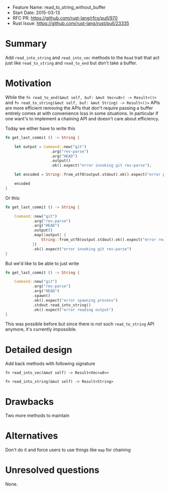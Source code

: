 - Feature Name: read_to_string_without_buffer
- Start Date: 2015-03-13
- RFC PR: https://github.com/rust-lang/rfcs/pull/970
- Rust Issue: https://github.com/rust-lang/rust/pull/23335

# Summary

Add `read_into_string` and `read_into_vec` methods to the `Read` trait that
act just like `read_to_string` and `read_to_end` but don't take a buffer.

# Motivation

While the `fn read_to_end(&mut self, buf: &mut Vec<u8>) -> Result<()>` and
`fn read_to_string(&mut self, buf: &mut String) -> Result<()>` APIs are more
efficient removing the APIs that don't require passing a buffer entirely comes
at with convenience loss in some situations. In particular if one want's to
implement a chaining API and doesn't care about efficiency.

Today we either have to write this

```rust
fn get_last_commit () -> String {

    let output = Command::new("git")
                    .arg("rev-parse")
                    .arg("HEAD")
                    .output()
                    .ok().expect("error invoking git rev-parse");

    let encoded = String::from_utf8(output.stdout).ok().expect("error parsing output of git rev-parse");

    encoded
}
```

Or this:


```rust
fn get_last_commit () -> String {

    Command::new("git")
            .arg("rev-parse")
            .arg("HEAD")
            .output()
            .map(|output| {
                String::from_utf8(output.stdout).ok().expect("error reading into string")
            })
            .ok().expect("error invoking git rev-parse")
}
```

But we'd like to be able to just write

```rust
fn get_last_commit () -> String {

    Command::new("git")
            .arg("rev-parse")
            .arg("HEAD")
            .spawn()
            .ok().expect("error spawning process")
            .stdout.read_into_string()
            .ok().expect("error reading output")
}
```

This was possible before but since there is not such `read_to_string` API
anymore, it's currently impossible.


# Detailed design

Add back methods with following signature

`fn read_into_vec(&mut self) -> Result<Vec<u8>>`

`fn read_into_string(&mut self) -> Result<String>`

# Drawbacks

Two more methods to maintain

# Alternatives

Don't do it and force users to use things like `map` for chaining

# Unresolved questions

None.

